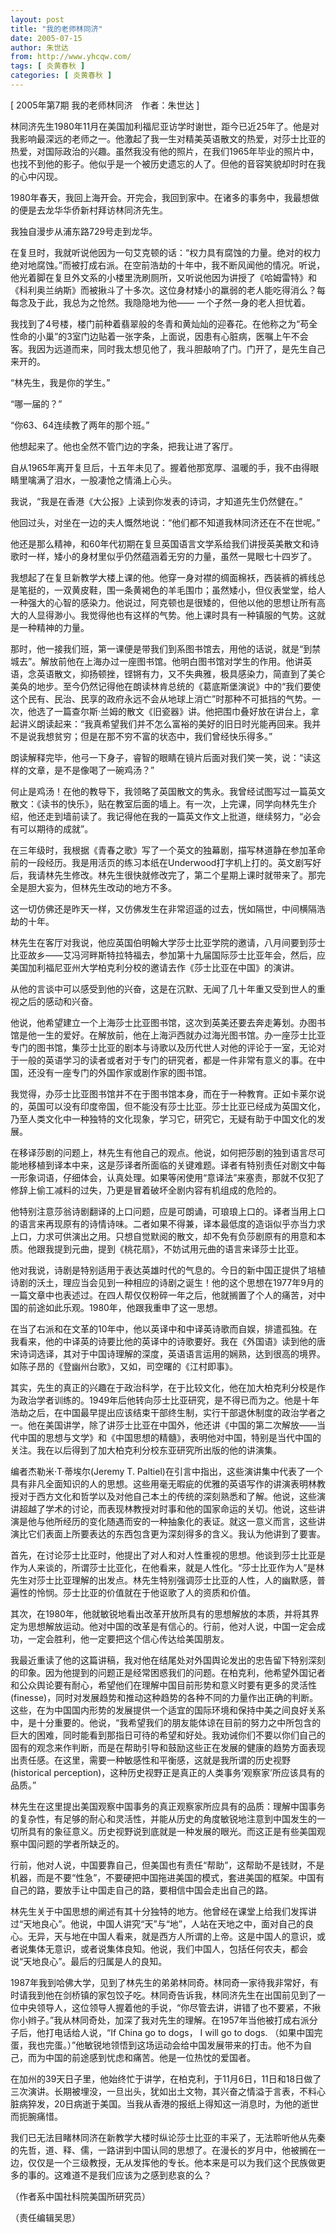 ```yaml
---
layout: post
title: "我的老师林同济"
date: 2005-07-15
author: 朱世达
from: http://www.yhcqw.com/
tags: [ 炎黄春秋 ]
categories: [ 炎黄春秋 ]
---
```



[ 2005年第7期 我的老师林同济　作者：朱世达 ]


林同济先生1980年11月在美国加利福尼亚访学时谢世，距今已近25年了。他是对我影响最深远的老师之一。他激起了我一生对精美英语散文的热爱，对莎士比亚的热爱，对国际政治的兴趣。虽然我没有他的照片，在我们1965年毕业的照片中，也找不到他的影子。他似乎是一个被历史遗忘的人了。但他的音容笑貌却时时在我的心中闪现。

1980年春天，我回上海开会。开完会，我回到家中。在诸多的事务中，我最想做的便是去龙华华侨新村拜访林同济先生。

我独自漫步从浦东路729号走到龙华。


在复旦时，我就听说他因为一句艾克顿的话：“权力具有腐蚀的力量。绝对的权力绝对地腐蚀。”而被打成右派。在空前浩劫的十年中，我不断风闻他的情况。听说，他光着脚在复旦外文系的小楼里洗刷厕所，又听说他因为讲授了《哈姆雷特》和《科利奥兰纳斯》而被揪斗了十多次。这位身材矮小的羸弱的老人能吃得消么？每每念及于此，我总为之怆然。我隐隐地为他—— 
一个孑然一身的老人担忧着。


我找到了4号楼，楼门前种着翡翠般的冬青和黄灿灿的迎春花。在他称之为“苟全性命的小巢”的3室门边贴着一张字条，上面说，因患有心脏病，医嘱上午不会客。我因为远道而来，同时我太想见他了，我斗胆敲响了门。门开了，是先生自己来开的。

“林先生，我是你的学生。”

“哪一届的？”

“你63、64连续教了两年的那个班。”

他想起来了。他也全然不管门边的字条，把我让进了客厅。

自从1965年离开复旦后，十五年未见了。握着他那宽厚、温暖的手，我不由得眼睛里噙满了泪水，一股凄怆之情涌上心头。

我说，“我是在香港《大公报》上读到你发表的诗词，才知道先生仍然健在。”

他回过头，对坐在一边的夫人慨然地说：“他们都不知道我林同济还在不在世呢。”

他还是那么精神，和60年代初期在复旦英国语言文学系给我们讲授英美散文和诗歌时一样，矮小的身材里似乎仍然蕴涵着无穷的力量，虽然一晃眼七十四岁了。


我想起了在复旦新教学大楼上课的他。他穿一身对襟的绸面棉袄，西装裤的裤线总是笔挺的，一双黄皮鞋，围一条黄褐色的羊毛围巾；虽然矮小，但仪表堂堂，给人一种强大的心智的感染力。他说过，阿克顿也是很矮的，但他以他的思想让所有高大的人显得渺小。我觉得他也有这样的气势。他上课时具有一种镇服的气势。这就是一种精神的力量。


那时，他一接我们班，第一课便是带我们到系图书馆去，用他的话说，就是“到禁城去”。解放前他在上海办过一座图书馆。他明白图书馆对学生的作用。他讲英语，念英语散文，抑扬顿挫，铿锵有力，又不失典雅，极具感染力，简直到了美仑美奂的地步。至今仍然记得他在朗读林肯总统的《葛底斯堡演说》中的“我们要使这个民有、民治、民享的政府永远不会从地球上消亡”时那种不可抵挡的气势。一次，他选了一篇查尔斯·兰姆的散文《旧瓷器》讲。他把围巾叠好放在讲台上，拿起讲义朗读起来：“我真希望我们并不怎么富裕的美好的旧日时光能再回来。我并不是说我想贫穷；但是在那不穷不富的状态中，我们曾经快乐得多。”

朗读解释完毕，他弓一下身子，睿智的眼睛在镜片后面对我们笑一笑，说：“读这样的文章，是不是像喝了一碗鸡汤？”


何止是鸡汤！在他的教导下，我领略了英国散文的隽永。我曾经试图写过一篇英文散文：《读书的快乐》，贴在教室后面的墙上。有一次，上完课，同学向林先生介绍，他还走到墙前读了。我记得他在我的一篇英文作文上批道，继续努力，“必会有可以期待的成就”。


在三年级时，我根据《青春之歌》写了一个英文的独幕剧，描写林道静在参加革命前的一段经历。我是用活页的练习本纸在Underwood打字机上打的。英文剧写好后，我请林先生修改。林先生很快就修改完了，第二个星期上课时就带来了。那完全是胆大妄为，但林先生改动的地方不多。

这一切仿佛还是昨天一样，又仿佛发生在非常迢遥的过去，恍如隔世，中间横隔浩劫的十年。


林先生在客厅对我说，他应英国伯明翰大学莎士比亚学院的邀请，八月间要到莎士比亚故乡——艾冯河畔斯特拉特福去，参加第十九届国际莎士比亚年会，然后，应美国加利福尼亚州大学柏克利分校的邀请去作《莎士比亚在中国》的演讲。

从他的言谈中可以感受到他的兴奋，这是在沉默、无闻了几十年重又受到世人的重视之后的感动和兴奋。


他说，他希望建立一个上海莎士比亚图书馆，这次到英美还要去奔走筹划。办图书馆是他一生的爱好。在解放前，他在上海沪西就办过海光图书馆。办一座莎士比亚专门的图书馆，集莎士比亚的剧本与诗歌以及历代世人对他的评论于一室，无论对于一般的英语学习的读者或者对于专门的研究者，都是一件非常有意义的事。在中国，还没有一座专门的外国作家或剧作家的图书馆。


我觉得，办莎士比亚图书馆并不在于图书馆本身，而在于一种教育。正如卡莱尔说的，英国可以没有印度帝国，但不能没有莎士比亚。莎士比亚已经成为英国文化，乃至人类文化中一种独特的文化现象，学习它，研究它，无疑有助于中国文化的发展。


在移译莎剧的问题上，林先生有他自己的观点。他说，如何把莎剧的独到语言尽可能地移植到译本中来，这是莎译者所面临的关键难题。译者有特别责任对剧文中每一形象词语，仔细体会，认真处理。如果等闲使用“意译法”来塞责，那就不仅犯了修辞上偷工减料的过失，乃更是冒着破坏全剧内容有机组成的危险的。


他特别注意莎翁诗剧翻译的上口问题，应是可朗诵，可琅琅上口的。译者当用上口的语言来再现原有的诗情诗味。二者如果不得兼，译本最低度的造诣似乎亦当力求上口，力求可供演出之用。只想自觉默阅的散文，却不免有负莎剧原有的用意和本质。他跟我提到元曲，提到《桃花扇》，不妨试用元曲的语言来译莎士比亚。


他对我说，诗剧是特别适用于表达英雄时代的气息的。今日的新中国正提供了培植诗剧的沃土，理应当会见到一种相应的诗剧之诞生！他的这个思想在1977年9月的一篇文章中也表述过。在四人帮仅仅粉碎一年之后，他就搁置了个人的痛苦，对中国的前途如此乐观。1980年，他跟我重申了这一思想。


在当了右派和在文革的10年中，他以英译中和中译英诗歌而自娱，排遣孤独。在我看来，他的中译英的诗要比他的英译中的诗歌要好。我在《外国语》读到他的唐宋诗词选译，其对于中国诗理解的深度，英语语言运用的娴熟，达到很高的境界。如陈子昂的《登幽州台歌》，又如，司空曙的《江村即事》。


其实，先生的真正的兴趣在于政治科学，在于比较文化，他在加大柏克利分校是作为政治学者训练的。1949年后他转向莎士比亚研究，是不得已而为之。他是十年浩劫之后，在中国最早提出应该结束干部终生制，实行干部退休制度的政治学者之一。他在美国讲学，除了讲莎士比亚在中国外，他还讲《中国的第二次解放——当代中国的思想与文学》和《中国思想的精髓》，表明他对中国，特别是当代中国的关注。我在以后得到了加大柏克利分校东亚研究所出版的他的讲演集。

编者杰勒米·T·蒂埃尔(Jeremy T. 
Paltiel)在引言中指出，这些演讲集中代表了一个具有非凡全面知识的人的思想。这些用毫无暇疵的优雅的英语写作的讲演表明林教授对于西方文化和哲学以及对他自己本土的传统的深刻熟悉和了解。他说，这些演讲超越了学术的讨论，而表现林教授对时事和他的国家命运的关切。他说，这些讲演是他与他所经历的变化随遇而安的一种抽象化的表证。就这一意义而言，这些讲演比它们表面上所要表达的东西包含更为深刻得多的含义。我认为他讲到了要害。


首先，在讨论莎士比亚时，他提出了对人和对人性重视的思想。他谈到莎士比亚是作为人来谈的，所谓莎士比亚化，在他看来，就是人性化。“莎士比亚作为人”是林先生对莎士比亚理解的出发点。林先生特别强调莎士比亚的人性，人的幽默感，普遍性的怜悯。莎士比亚的价值就在于他讴歌了人的资质和价值。


其次，在1980年，他就敏锐地看出改革开放所具有的思想解放的本质，并将其界定为思想解放运动。他对中国的改革是有信心的。行前，他对人说，中国一定会成功，一定会胜利，他一定要把这个信心传达给美国朋友。


我最近重读了他的这篇讲稿，我对他在结尾处对外国舆论发出的忠告留下特别深刻的印象。因为他提到的问题正是经常困惑我们的问题。在柏克利，他希望外国记者和公众舆论要有耐心，希望他们在理解中国目前形势和意义时要有更多的灵活性(finesse)，同时对发展趋势和推动这种趋势的各种不同的力量作出正确的判断。这些，在为中国国内形势的发展提供一个适宜的国际环境和保持中美之间良好关系中，是十分重要的。他说，“我希望我们的朋友能体谅在目前的努力之中所包含的巨大的困难，同时能看到那指日可待的希望和好处。我劝诫你们不要以你们自己的固有的观念来作判断，而是在帮助引导和鼓励这些正在发展的健康的趋势方面表现出责任感。在这里，需要一种敏感性和平衡感，这就是我所谓的历史视野(historical 
perception)，这种历史视野正是真正的人类事务‘观察家’所应该具有的品质。”


林先生在这里提出美国观察中国事务的真正观察家所应具有的品质：理解中国事务的复杂性，有足够的耐心和灵活性，并能从历史的角度敏锐地注意到中国发生的一切所具有的象征意义。历史视野说到底就是一种发展的眼光。而这正是有些美国观察中国问题的学者所缺乏的。


行前，他对人说，中国要靠自己，但美国也有责任“帮助”，这帮助不是钱财，不是机器，而是不要“性急”，不要硬把中国拖进美国的模式，套进美国的框架。中国有自己的路，要放手让中国走自己的路，要相信中国会走出自己的路。


林先生关于中国思想的阐述有其十分独特的地方。他曾经在课堂上给我们发挥讲过“天地良心”。他说，中国人讲究“天”与“地”，人站在天地之中，面对自己的良心。无异，天与地在中国人看来，就是西方人所谓的上帝。这是中国人的意识，或者说集体无意识，或者说集体良知。他说，我们中国人，包括任何农夫，都会说“天地良心”。最后的归属是人的良知。


1987年我到哈佛大学，见到了林先生的弟弟林同奇。林同奇一家待我非常好，有时请我到他在剑桥镇的家包饺子吃。林同奇告诉我，林同济先生在出国前见到了一位中央领导人，这位领导人握着他的手说，“你尽管去讲，讲错了也不要紧，不揪你小辫子。”我从林同奇处，加深了我对先生的理解。在1957年当他被打成右派分子后，他打电话给人说，“If 
China go to dogs， I will go to dogs. 
（如果中国完蛋，我也完蛋。）”他敏锐地领悟到这场运动会给中国发展带来的打击。他不为自己，而为中国的前途感到忧虑和痛苦。他是一位热忱的爱国者。


在加州的39天日子里，他始终忙于讲学，在柏克利，于11月6日，11日和18日做了三次演讲。长期被埋没，一旦出头，犹如出土文物，其兴奋之情溢于言表，不料心脏病猝发，20日病逝于美国。当我从香港的报纸上得知这一消息时，为他的逝世而扼腕痛惜。


我们已无法目睹林同济在新教学大楼时纵论莎士比亚的丰采了，无法聆听他从先秦的先哲，道、释、儒，一路讲到中国认同的思想了。在漫长的岁月中，他被搁在一边，仅仅是一个三级教授，无从发挥他的专长。他本来是可以为我们这个民族做更多的事的。这难道不是我们应该为之感到悲哀的么？

（作者系中国社科院美国所研究员）

（责任编辑吴思）



